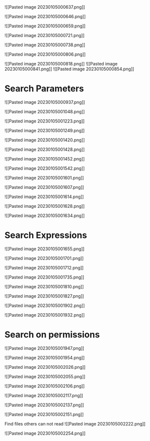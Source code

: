 ![[Pasted image 20230105000637.png]]

![[Pasted image 20230105000646.png]]

![[Pasted image 20230105000659.png]]

![[Pasted image 20230105000721.png]]

![[Pasted image 20230105000738.png]]

![[Pasted image 20230105000806.png]]

![[Pasted image 20230105000818.png]]
![[Pasted image 20230105000841.png]]
![[Pasted image 20230105000854.png]]


# Search Parameters

![[Pasted image 20230105000937.png]]

![[Pasted image 20230105001048.png]]

![[Pasted image 20230105001223.png]]

![[Pasted image 20230105001249.png]]

![[Pasted image 20230105001420.png]]

![[Pasted image 20230105001428.png]]



![[Pasted image 20230105001452.png]]

![[Pasted image 20230105001542.png]]



![[Pasted image 20230105001601.png]]

![[Pasted image 20230105001607.png]]

![[Pasted image 20230105001614.png]]

![[Pasted image 20230105001628.png]]

![[Pasted image 20230105001634.png]]

# Search Expressions

![[Pasted image 20230105001655.png]]

![[Pasted image 20230105001701.png]]

![[Pasted image 20230105001712.png]]

![[Pasted image 20230105001735.png]]

![[Pasted image 20230105001810.png]]

![[Pasted image 20230105001827.png]]

![[Pasted image 20230105001902.png]]

![[Pasted image 20230105001932.png]]

# Search on permissions

![[Pasted image 20230105001947.png]]

![[Pasted image 20230105001954.png]]

![[Pasted image 20230105002026.png]]

![[Pasted image 20230105002055.png]]

![[Pasted image 20230105002106.png]]

![[Pasted image 20230105002117.png]]

![[Pasted image 20230105002137.png]]

![[Pasted image 20230105002151.png]]

Find files others can not read
![[Pasted image 20230105002222.png]]

![[Pasted image 20230105002254.png]]

